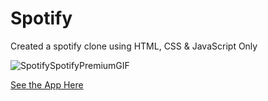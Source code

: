 # Spotify
Created a spotify clone using HTML, CSS &amp; JavaScript Only

![SpotifySpotifyPremiumGIF](https://user-images.githubusercontent.com/103645516/227699721-1b13fc27-5b48-45c6-93a3-eadd3d021248.gif)

[See the App Here](https://monumental-crepe-fa33a7.netlify.app/)
